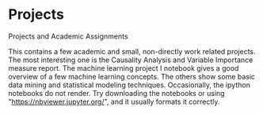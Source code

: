 # Projects
Projects and Academic Assignments

This contains a few academic and small, non-directly work related projects. The most interesting one is the Causality Analysis and Variable Importance measure report. The machine learning project I notebook gives a good overview of a few machine learning concepts. The others show some basic data mining and statistical modeling techniques. Occasionally, the ipython notebooks do not render. Try downloading the notebooks or using  "https://nbviewer.jupyter.org/", and it usually formats it correctly.
